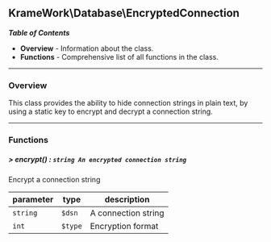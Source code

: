 ## KrameWork\Database\EncryptedConnection

***Table of Contents***
* **Overview** - Information about the class.
* **Functions** - Comprehensive list of all functions in the class.

___
### Overview
This class provides the ability to hide connection strings in plain text, by using a static key to encrypt and decrypt a connection string.
___
### Functions
##### > encrypt() : `string An encrypted connection string`
Encrypt a connection string

parameter | type | description
--- | --- | ---
`string` | `$dsn` | A connection string
`int` | `$type` | Encryption format

